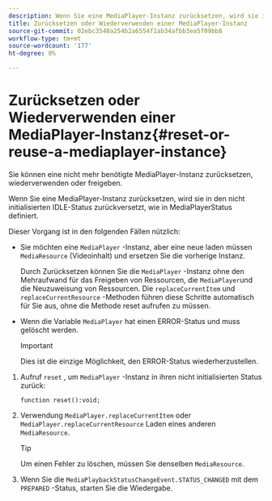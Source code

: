 ```yaml
---
description: Wenn Sie eine MediaPlayer-Instanz zurücksetzen, wird sie in den nicht initialisierten IDLE-Status zurückversetzt, wie in MediaPlayerStatus definiert.
title: Zurücksetzen oder Wiederverwenden einer MediaPlayer-Instanz
source-git-commit: 02ebc3548a254b2a6554f1ab34afbb3ea5f09bb8
workflow-type: tm+mt
source-wordcount: '177'
ht-degree: 0%

---
```


# Zurücksetzen oder Wiederverwenden einer MediaPlayer-Instanz{#reset-or-reuse-a-mediaplayer-instance}

Sie können eine nicht mehr benötigte MediaPlayer-Instanz zurücksetzen, wiederverwenden oder freigeben.

Wenn Sie eine MediaPlayer-Instanz zurücksetzen, wird sie in den nicht initialisierten IDLE-Status zurückversetzt, wie in MediaPlayerStatus definiert.

Dieser Vorgang ist in den folgenden Fällen nützlich:

* Sie möchten eine `MediaPlayer` -Instanz, aber eine neue laden müssen `MediaResource` (Videoinhalt) und ersetzen Sie die vorherige Instanz.

  Durch Zurücksetzen können Sie die `MediaPlayer` -Instanz ohne den Mehraufwand für das Freigeben von Ressourcen, die `MediaPlayer`und die Neuzuweisung von Ressourcen. Die `replaceCurrentItem` und `replaceCurrentResource` -Methoden führen diese Schritte automatisch für Sie aus, ohne die Methode reset aufrufen zu müssen.

* Wenn die Variable `MediaPlayer` hat einen ERROR-Status und muss gelöscht werden.

  >[!IMPORTANT]
  >
  >Dies ist die einzige Möglichkeit, den ERROR-Status wiederherzustellen.

1. Aufruf `reset` , um `MediaPlayer` -Instanz in ihren nicht initialisierten Status zurück:

   ```
   function reset():void; 
   ```

1. Verwendung `MediaPlayer.replaceCurrentItem` oder `MediaPlayer.replaceCurrentResource` Laden eines anderen `MediaResource`.

   >[!TIP]
   >
   >Um einen Fehler zu löschen, müssen Sie denselben `MediaResource`.

1. Wenn Sie die `MediaPlaybackStatusChangeEvent.STATUS_CHANGED` mit dem `PREPARED` -Status, starten Sie die Wiedergabe.
